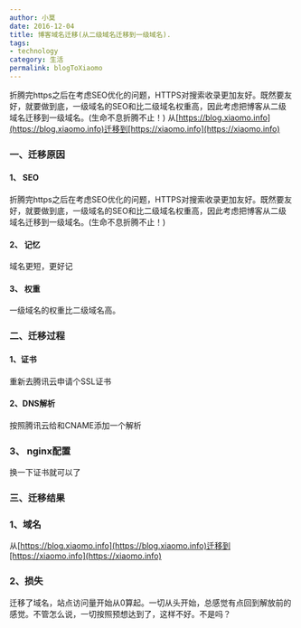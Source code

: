 ```yaml
---
author: 小莫
date: 2016-12-04
title: 博客域名迁移(从二级域名迁移到一级域名).
tags: 
- technology
category: 生活
permalink: blogToXiaomo
---
```

折腾完https之后在考虑SEO优化的问题，HTTPS对搜索收录更加友好。既然要友好，就要做到底，一级域名的SEO和比二级域名权重高，因此考虑把博客从二级域名迁移到一级域名。(生命不息折腾不止！)
从[https://blog.xiaomo.info](https://blog.xiaomo.info)迁移到[https://xiaomo.info](https://xiaomo.info)
<!-- more -->

### 一、迁移原因
#### 1、 SEO
折腾完https之后在考虑SEO优化的问题，HTTPS对搜索收录更加友好。既然要友好，就要做到底，一级域名的SEO和比二级域名权重高，因此考虑把博客从二级域名迁移到一级域名。(生命不息折腾不止！)

#### 2、 记忆
域名更短，更好记
#### 3、 权重
一级域名的权重比二级域名高。

### 二、迁移过程
#### 1、证书
重新去腾讯云申请个SSL证书

#### 2、DNS解析
按照腾讯云给和CNAME添加一个解析

### 3、 nginx配置
换一下证书就可以了

### 三、迁移结果
### 1、域名
从[https://blog.xiaomo.info](https://blog.xiaomo.info)迁移到[https://xiaomo.info](https://xiaomo.info)
### 2、损失
迁移了域名，站点访问量开始从0算起。一切从头开始，总感觉有点回到解放前的感觉。不管怎么说，一切按照预想达到了，这样不好。不是吗？
